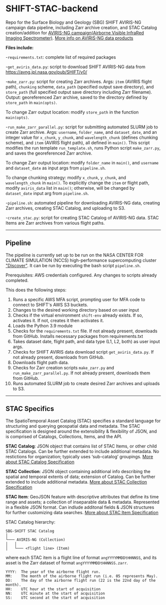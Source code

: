 # SHIFT-STAC-backend
Repo for the Surface Biology and Geology (SBG) SHIFT AVIRIS-NG campaign data pipeline, including Zarr archive creation, and STAC Catalog creation/addition for [AVIRIS-NG campaign(Airborne Visible InfraRed Imaging Spectrometer)](https://avirisng.jpl.nasa.gov). [More info on AVIRIS-NG data products](https://avirisng.jpl.nasa.gov/dataportal/)

**Files include:**

-`requirements.txt`: complete list of required packages

-`get_aviris_data.py`: script to download SHIFT AVIRIS-NG data from https://avng.jpl.nasa.gov/pub/SHIFT/v0/ 

-`make_zarr.py`: script for creating Zarr archives. Args: `item` (AVIRIS flight path), `chunking` scheme, `data_path` (specified output save directory), and `store_path` (full specified output save directory including Zarr filename). Output: georeferenced Zarr archive, saved to the directory defined by `store_path` in `main(opts)`.

To change Zarr output location: modify `store_path` in the function ` main(opts)`.

-`run_make_zarr_parallel.py`: script for submitting automated SLURM job to create Zarr archive. Args: `username`, `folder_name`, and `dataset_date`, and an integer value for `x_chunk`, `y_chunk`, and `wavelength_chunk` (defines chunking scheme), and `item` (AVIRIS flight path), all defined in `main()`. This script modifies the run template `run_template.sh`, runs Python script `make_zarr.py`, and saves the georeferenced Zarr archive. 

To change Zarr output location: modify `folder_name` in `main()`, and `username` and `dataset_date` as input args from `pipeline.sh`.

To change chunking strategy: modify `x_chunk`, `y_chunk`, and `wavelength_chunk` in `main()`. To explicitly change the `item` or flight path, modify `aviris_data` list in `main()`; otherwise, will be changed by `dataset_date` input arg from `pipeline.sh`.

-`pipeline.sh`: automated pipeline for downloading AVIRIS-NG data, creating Zarr archives, creating STAC Catalog, and uploading to S3.

-`create_stac.py`: script for creating STAC Catalog of AVIRIS-NG data. STAC Items are Zarr archives from various flight paths.

--------------------------------------------------------------------------------------------------------

## Pipeline

The pipeline is currently set up to be run on the NASA CENTER FOR CLIMATE SIMULATION (NCCS) high-performance supercomputing cluster ["Discover"](https://www.nccs.nasa.gov/systems/discover). It can be run by executing the bash script `pipeline.sh`. 

Prerequisites: AWS credentials configured. Any changes to scripts already completed.

This does the following steps:
1. Runs a specific AWS MFA script, prompting user for MFA code to connect to SHIFT's AWS S3 buckets.
2. Changes to the desired working directory based on user input
3. Checks if the virtual environment `shift-env` already exists. If so, activates it. If not, creates it then activates it.
4. Loads the Python 3.9 module
5. Checks for the `requirements.txt` file. If not already present, downloads from GitHub. Installs necessary packages from requirements.txt
6. Takes dataset date, flight path, and data type (L1, L2, both) as user input args.
7. Checks for SHIFT AVIRIS data download script `get_aviris_data.py`. If not already present, downloads from GitHub.
8. Downloads flight path data.
9. Checks for Zarr creation scripts `make_zarr.py` and `run_make_zarr_parallel.py`. If not already present, downloads them from GitHub.
10. Runs automated SLURM job to create desired Zarr archives and uploads to S3.

--------------------------------------------------------------------------------------------------------

## STAC Specifics
The SpatioTemporal Asset Catalog (STAC) specifies a standard language for structuring and querying geospatial data and metadata. The STAC specification is designed around the extensibility & flexibility of JSON, and is comprised of Catalogs, Collections, Items, and the API.

**STAC Catalog**: JSON object that contains list of STAC Items, or other child STAC Catalogs. Can be further extended to include additional metadata. No restictions for organization; typically uses ‘sub-catalog’ groupings. [More about STAC Catalog Specification](https://github.com/radiantearth/stac-spec/tree/master/catalog-spec)

**STAC Collection**: JSON object containing additional info describing the spatial and temporal extents of data; extension of Catalog. Can be further extended to include additional metadata. [More about STAC Collection Specification](https://github.com/radiantearth/stac-spec/blob/master/collection-spec/collection-spec.md)

**STAC Item**: GeoJSON feature with descriptive attributes that define its time range and assets; a collection of inseparable data & metadata. Represented in a flexible JSON format. Can indlude additonal fields & JSON structures for further customizing data searches. [More about STAC Item Specification](https://github.com/radiantearth/stac-spec/blob/master/item-spec/item-spec.md)

STAC Catalog hierarchy:
```
SBG-SHIFT STAC Catalog 
│
└─── AVIRIS-NG (Collection)
│   │
│   └─── <flight line> (Item)
```
where each STAC item is a flight line of format `angYYYYMMDDtHHNNSS`, and its asset is the Zarr dataset of format `angYYYYMMDDtHHNNSS.zarr`.

```  
YYYY:  The year of the airborne flight run.
MM:    The month of the airborne flight run (i.e. 05 represents May).
DD:    The day of the airborne flight run (22 is the 22nd day of the month).
HH:    UTC hour at the start of acquisition
NN:    UTC minute at the start of acquisition
SS:    UTC second at the start of acquisition
```  

